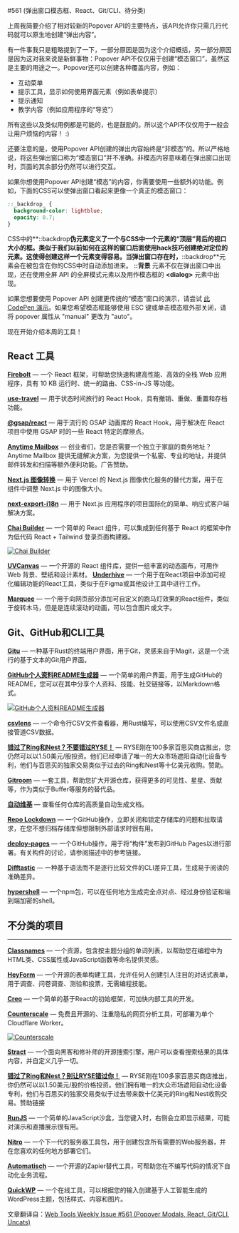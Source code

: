 #561  (弹出窗口模态框、React、Git/CLI、待分类)

上周我简要介绍了相对较新的Popover API的主要特点，该API允许你只需几行代码就可以原生地创建“弹出内容”。

有一件事我只是粗略提到了一下，一部分原因是因为这个介绍概括，另一部分原因是因为这对我来说是新鲜事物：Popover API不仅仅用于创建“模态窗口”，虽然这是主要的用途之一。Popover还可以创建各种覆盖内容，例如：

* 互动菜单
* 提示工具，显示如何使用界面元素（例如表单提示）
* 提示通知
* 教学内容（例如应用程序的“导览”）

所有这些以及类似用例都是可能的，也是鼓励的。所以这个API不仅仅用于一般会让用户烦恼的内容！ :)

还要注意的是，使用Popover API创建的弹出内容始终是“非模态”的。所以严格地说，将这些弹出窗口称为“模态窗口”并不准确。非模态内容意味着在弹出窗口出现时，页面的其余部分仍然可以进行交互。

如果你想使用Popover API创建“模态”的内容，你需要使用一些额外的功能。例如，下面的CSS可以使弹出窗口看起来更像一个真正的模态窗口：

```css
::_backdrop_ {  
  background-color: lightblue;  
  opacity: 0.7;  
}
```

CSS中的**::backdrop**伪元素定义了一个与CSS中一个元素的“顶层”背后的视口大小的框。类似于我们以前如何在这样的窗口后面使用hack技巧创建绝对定位的元素。这使得创建这样一个元素变得容易。当弹出窗口存在时，**::backdrop**元素会在被包含在你的CSS中时自动添加进来。
**::背景** 元素不仅在弹出窗口中出现，还在使用全屏 API 的全屏模式元素以及用作模态框的 **\<dialog>** 元素中出现。

如果您想要使用 Popover API 创建更传统的“模态”窗口的演示，请尝试 [此 CodePen 演示](https://codepen.io/impressivewebs/pen/ZEZqXyy?editors=0100)。如果您希望模态框能够使用 ESC 键或单击模态框外部关闭，请将 popover 属性从 "manual" 更改为 "auto"。

现在开始介绍本周的工具！

React 工具
---------

[**Firebolt**](https://firebolt.dev/) — 一个 React 框架，可帮助您快速构建高性能、高效的全栈 Web 应用程序，具有 10 KB 运行时、统一的路由、CSS-in-JS 等功能。

[**use-travel**](https://github.com/unadlib/use-travel) — 用于状态时间旅行的 React Hook，具有撤销、重做、重置和存档功能。

[**@gsap/react**](https://github.com/greensock/react) — 用于流行的 GSAP 动画库的 React Hook，用于解决在 React 项目中使用 GSAP 时的一些 React 特定的摩擦点。

[**Anytime Mailbox**](https://www.clkmg.com/wellput-io/83150luhtrwi6/83150-1101/Web%20Tools%20Weekly///) — 创业者们，您是否需要一个独立于家庭的商务地址？Anytime Mailbox 提供无缝解决方案，为您提供一个私密、专业的地址，并提供邮件转发和扫描等额外便利功能。广告赞助。

[**Next.js 图像转换**](https://github.com/coollabsio/next-image-transformation) — 用于 Vercel 的 Next.js 图像优化服务的替代方案，用于在 <Image> 组件中调整 Next.js 中的图像大小。

[**next-export-i18n**](https://github.com/martinkr/next-export-i18n) — 用于 Next.js 应用程序的项目国际化的简单、响应式客户端解决方案。

[**Chai Builder**](https://chaibuilder.com/) — 一个简单的 React 组件，可以集成到任何基于 React 的框架中作为低代码 React + Tailwind 登录页面构建器。

[![Chai Builder](https://mcusercontent.com/ea228d7061e8bbfa8639666ad/images/2e7817e9-693e-07e0-6d24-9f74bbfb6878.png)](https://chaibuilder.com/)

[**UVCanvas**](https://uvcanvas.com/) — 一个开源的 React 组件库，提供一组丰富的动态画布，可用作 Web 背景、壁纸和设计素材。
[**Underhive**](https://github.com/Underhive/visual-react-editor) — 一个用于在React项目中添加可视化编辑功能的React工具，类似于在Figma或其他设计工具中进行工作。

[**Marquee**](https://github.com/devnomic/marquee) — 一个用于向网页部分添加可自定义的跑马灯效果的React组件，类似于旋转木马，但是是连续滚动的动画，可以包含图片或文字。

Git、GitHub和CLI工具
-----------------------------

[**Gitu**](https://github.com/altsem/gitu) — 一种基于Rust的终端用户界面，用于Git，灵感来自于Magit，这是一个流行的基于文本的Git用户界面。

[**GitHub个人资料README生成器**](https://githubprofile.com/) — 一个简单的用户界面，用于生成GitHub的README，您可以在其中分享个人资料、技能、社交链接等，以Markdown格式。

[![GitHub个人资料README生成器](https://mcusercontent.com/ea228d7061e8bbfa8639666ad/images/08061d6e-e0eb-5e90-1881-b7c69b75ec9a.png)](https://githubprofile.com/)


[**csvlens**](https://github.com/YS-L/csvlens) — 一个命令行CSV文件查看器，用Rust编写，可以使用CSV文件名或直接管道CSV数据。

[**错过了Ring和Nest？不要错过RYSE！**](https://www.clkmg.com/wellput-io/87563lufz1ktl/87563-1154/Lazarpress/Consolidated%20Body%20Copy%20v1//) — RYSE刚在100多家百思买商店推出，您仍然可以以1.50美元/股投资。他们已经申请了唯一的大众市场遮阳自动化设备专利，他们与百思买的独家交易类似于过去的Ring和Nest等十亿美元收购。赞助。

[**Gitroom**](https://gitroom.com/) — 一套工具，帮助您扩大开源仓库，获得更多的可见性、星星、贡献等，作为类似于Buffer等服务的替代品。

[**自动维基**](https://wiki.mutable.ai/) — 查看任何仓库的高质量自动生成文档。

[**Repo Lockdown**](https://github.com/marketplace/actions/repo-lockdown) — 一个GitHub操作，立即关闭和锁定存储库的问题和拉取请求，在您不想归档存储库但想限制外部请求时很有用。

[**deploy-pages**](https://github.com/actions/deploy-pages) — 一个GitHub操作，用于将“构件”发布到GitHub Pages以进行部署。有关构件的讨论，请参阅描述中的参考链接。

[**Difftastic**](https://difftastic.wilfred.me.uk/) — 一种基于语法而不是逐行比较文件的CLI差异工具，生成易于阅读的准确差异。

[**hypershell**](https://github.com/holepunchto/hypershell) — 一个npm包，可以在任何地方生成完全点对点、经过身份验证和端到端加密的shell。
## 不分类的项目
---------------------

[**Classnames**](https://classnames.paulrobertlloyd.com/) — 一个资源，包含按主题分组的单词列表，以帮助您在编程中为HTML类、CSS属性或JavaScript函数等命名提供灵感。

[**HeyForm**](https://github.com/heyform/heyform) — 一个开源的表单构建工具，允许任何人创建引人注目的对话式表单，用于调查、问卷调查、测验和投票，无需编程技能。

[**Creo**](https://www.trycreo.com/) — 一个简单的基于React的初始框架，可加快内部工具的开发。

[**Counterscale**](https://counterscale.dev/) — 免费且开源的、注重隐私的网页分析工具，可部署为单个Cloudflare Worker。

[![Counterscale](https://mcusercontent.com/ea228d7061e8bbfa8639666ad/images/c3c3c13d-6c00-bb8e-3c6e-891f21dddab7.png)](https://counterscale.dev/)

[**Stract**](https://stract.com/) — 一个面向黑客和修补师的开源搜索引擎，用户可以查看搜索结果的具体内容，并自定义几乎一切。

[**错过了Ring和Nest？别让RYSE错过你！**](https://www.clkmg.com/wellput-io/87563lufz1ktl/87563-1154/Lazarpress/Consolidated%20Body%20Copy%20v1//) — RYSE刚在100多家百思买商店推出，你仍然可以以1.50美元/股的价格投资。他们拥有唯一的大众市场遮阳自动化设备专利，他们与百思买的独家交易类似于过去带来数十亿美元的Ring和Nest收购交易。赞助链接

[**RunJS**](https://runjs.app/play) — 一个简单的JavaScript沙盒，当您键入时，右侧会立即显示结果，可能对演示和直播展示很有用。

[**Nitro**](https://github.com/unjs/nitro) — 一个下一代的服务器工具包，用于创建包含所有需要的Web服务器，并在您喜欢的任何地方部署它们。

[**Automatisch**](https://automatisch.io/) — 一个开源的Zapier替代工具，可帮助您在不编写代码的情况下自动化业务流程。

[**QuickWP**](https://quickwp.ai/) — 一个在线工具，可以根据您的输入创建基于人工智能生成的WordPress主题，包括样式、内容和图片。


文章翻译自：[Web Tools Weekly Issue #561 (Popover Modals, React, Git/CLI, Uncats)](https://webtoolsweekly.com/archives/issue-561) 

